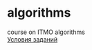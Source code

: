 # algorithms
 course on ITMO algorithms<br>
[Условия заданий](https://codeforces.com/group/ythC3noRYa/contests)
